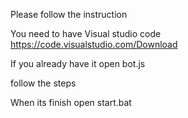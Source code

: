 Please follow the instruction



You need to have Visual studio code https://code.visualstudio.com/Download

If you already have it open bot.js

follow the steps

When its finish open start.bat